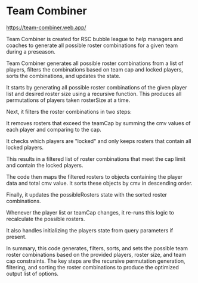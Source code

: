 # Team Combiner

https://team-combiner.web.app/

Team Combiner is created for RSC bubble league to help managers and coaches to generate all possible roster combinations for a given team during a preseason.

Team Combiner generates all possible roster combinations from a list of players, filters the combinations based on team cap and locked players, sorts the combinations, and updates the state.

It starts by generating all possible roster combinations of the given player list and desired roster size using a recursive function. This produces all permutations of players taken rosterSize at a time.

Next, it filters the roster combinations in two steps:

It removes rosters that exceed the teamCap by summing the cmv values of each player and comparing to the cap.

It checks which players are "locked" and only keeps rosters that contain all locked players.

This results in a filtered list of roster combinations that meet the cap limit and contain the locked players.

The code then maps the filtered rosters to objects containing the player data and total cmv value. It sorts these objects by cmv in descending order.

Finally, it updates the possibleRosters state with the sorted roster combinations.

Whenever the player list or teamCap changes, it re-runs this logic to recalculate the possible rosters.

It also handles initializing the players state from query parameters if present.

In summary, this code generates, filters, sorts, and sets the possible team roster combinations based on the provided players, roster size, and team cap constraints. The key steps are the recursive permutation generation, filtering, and sorting the roster combinations to produce the optimized output list of options.
